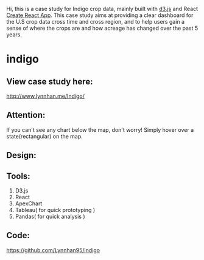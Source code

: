 Hi, this is a case study for Indigo crop data, mainly built with [d3.js](https://d3js.org) and React [Create React App](https://github.com/facebookincubator/create-react-app). This case study aims at providing a clear dashboard for the U.S crop data cross time and cross region, and to help users gain a sense of where the crops are and how acreage has changed over
the past 5 years.

# indigo
## View case study here:
http://www.lynnhan.me/Indigo/

## Attention:
If you can't see any chart below the map, don't worry! Simply hover over a state(rectangular) on the map.

## Design:

## Tools:
1. D3.js </br>
2. React </br>
3. ApexChart </br>
4. Tableau( for quick prototyping ) </br>
5. Pandas( for quick analysis ) </br>

## Code:
https://github.com/Lynnhan95/indigo




